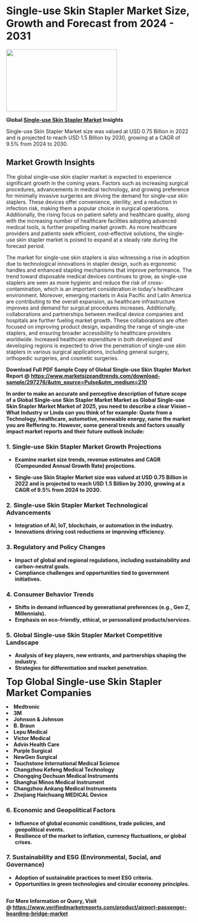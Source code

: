 <H1>Single-use Skin Stapler Market Size, Growth and Forecast from 2024 - 2031</H1><img class="aligncenter size-medium wp-image-584254" src="https://thirdeyenews.in/wp-content/uploads/2024/09/Global-Market-Research-300x168.jpeg" alt="" width="300" height="168" /><p><strong>Global&nbsp;<a href="https://www.marketsizeandtrends.com/download-sample/297276/&amp;utm_source=Pulse&amp;utm_medium=210">Single-use Skin Stapler Market</a> Insights</strong></p><p>Single-use Skin Stapler Market size was valued at USD 0.75 Billion in 2022 and is projected to reach USD 1.5 Billion by 2030, growing at a CAGR of 9.5% from 2024 to 2030.</p><p><h2>Market Growth Insights</h2> <p>The global single-use skin stapler market is expected to experience significant growth in the coming years. Factors such as increasing surgical procedures, advancements in medical technology, and growing preference for minimally invasive surgeries are driving the demand for single-use skin staplers. These devices offer convenience, sterility, and a reduction in infection risk, making them a popular choice in surgical operations. Additionally, the rising focus on patient safety and healthcare quality, along with the increasing number of healthcare facilities adopting advanced medical tools, is further propelling market growth. As more healthcare providers and patients seek efficient, cost-effective solutions, the single-use skin stapler market is poised to expand at a steady rate during the forecast period.</p> <p><strong></strong></p> <p>The market for single-use skin staplers is also witnessing a rise in adoption due to technological innovations in stapler design, such as ergonomic handles and enhanced stapling mechanisms that improve performance. The trend toward disposable medical devices continues to grow, as single-use staplers are seen as more hygienic and reduce the risk of cross-contamination, which is an important consideration in today's healthcare environment. Moreover, emerging markets in Asia Pacific and Latin America are contributing to the overall expansion, as healthcare infrastructure improves and demand for surgical procedures increases. Additionally, collaborations and partnerships between medical device companies and hospitals are further fueling market growth. These collaborations are often focused on improving product design, expanding the range of single-use staplers, and ensuring broader accessibility to healthcare providers worldwide. Increased healthcare expenditure in both developed and developing regions is expected to drive the penetration of single-use skin staplers in various surgical applications, including general surgery, orthopedic surgeries, and cosmetic surgeries.</p> <p><strong></p><p><span class=""><strong>Download Full PDF Sample Copy of Global Single-use Skin Stapler Market Report</strong> @ <a href="https://www.marketsizeandtrends.com/download-sample/297276/&amp;utm_source=Pulse&amp;utm_medium=210" target="_blank">https://www.marketsizeandtrends.com/download-sample/297276/&amp;utm_source=Pulse&amp;utm_medium=210</a></span></p><p>In order to make an accurate and perceptive description of future scope of a Global&nbsp;Single-use Skin Stapler Market Market as Global&nbsp;Single-use Skin Stapler Market Market of 2025, you need to describe a clear Vision &ndash; What Industry or Linda can you think of for example: Quote from a Technology, healthcare, automotive, renewable energy, name the market you are Reffering to. However, some general trends and factors usually impact market reports and their future outlook include:</p><h3>1.&nbsp;<strong>Single-use Skin Stapler Market Growth Projections</strong></h3><ul><li>Examine market size trends, revenue estimates and CAGR (Compounded Annual Growth Rate) projections.</li><li><p>Single-use Skin Stapler Market size was valued at USD 0.75 Billion in 2022 and is projected to reach USD 1.5 Billion by 2030, growing at a CAGR of 9.5% from 2024 to 2030.</p></li></ul><h3>2.&nbsp;<strong>Single-use Skin Stapler Market Technological Advancements</strong></h3><ul><li>Integration of AI, IoT, blockchain, or automation in the industry.</li><li>Innovations driving cost reductions or improving efficiency.</li></ul><h3>3.&nbsp;<strong>Regulatory and Policy Changes</strong></h3><ul><li>Impact of global and regional regulations, including sustainability and carbon-neutral goals.</li><li>Compliance challenges and opportunities tied to government initiatives.</li></ul><h3>4.&nbsp;<strong>Consumer Behavior Trends</strong></h3><ul><li>Shifts in demand influenced by generational preferences (e.g., Gen Z, Millennials).</li><li>Emphasis on eco-friendly, ethical, or personalized products/services.</li></ul><h3>5.&nbsp;<strong>Global Single-use Skin Stapler Market Competitive Landscape</strong></h3><ul><li>Analysis of key players, new entrants, and partnerships shaping the industry.</li><li>Strategies for differentiation and market penetration.</li></ul><p data-pm-slice="1 1 []"><span style="color: inherit; font-family: inherit; font-size: 25px;">Top Global Single-use Skin Stapler Market Companies</span></p><div class="" data-test-id=""><p><li>Medtronic</li><li> 3M</li><li> Johnson & Johnson</li><li> B. Braun</li><li> Lepu Medical</li><li> Victor Medical</li><li> Advin Health Care</li><li> Purple Surgical</li><li> NewGen Surgical</li><li> Touchstone International Medical Science</li><li> Changzhou Kefeng Medical Technology</li><li> Chongqing Dechuan Medical Instruments</li><li> Shanghai Minos Medical Instrument</li><li> Changzhou Ankang Medical Instruments</li><li> Zhejiang Haichuang MEDICAL Device</li></p></div><h3>6.&nbsp;<strong>Economic and Geopolitical Factors</strong></h3><ul><li>Influence of global economic conditions, trade policies, and geopolitical events.</li><li>Resilience of the market to inflation, currency fluctuations, or global crises.</li></ul><h3>7.&nbsp;<strong>Sustainability and ESG (Environmental, Social, and Governance)</strong></h3><ul><li>Adoption of sustainable practices to meet ESG criteria.</li><li>Opportunities in green technologies and circular economy principles.</li></ul><h2><strong style="font-size: 14px;">For More Information or Query, Visit @&nbsp;</strong><a style="background-color: #ffffff; font-size: 14px;" href="https://www.marketsizeandtrends.com/report/single-use-skin-stapler-market/" target="_blank">https://www.verifiedmarketreports.com/product/airport-passenger-boarding-bridge-market</a></h2>
